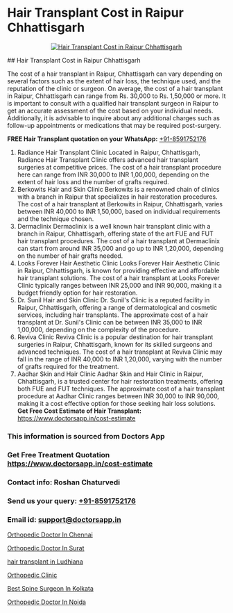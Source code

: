 # Hair Transplant Cost in Raipur Chhattisgarh

<p align="center">
  <a href="https://doctorsapp.co.in/uploads/treatment_image/Finding%20the%20best%20hair%20clinic.jpg">
    <img src="https://doctorsapp.co.in/treatment/hair-transplant" alt="Hair Transplant Cost in Raipur Chhattisgarh">
  </a>
</p>
## Hair Transplant Cost in Raipur Chhattisgarh

The cost of a hair transplant in Raipur, Chhattisgarh can vary depending on several factors such as the extent of hair loss, the technique used, and the reputation of the clinic or surgeon. On average, the cost of a hair transplant in Raipur, Chhattisgarh can range from Rs. 30,000 to Rs. 1,50,000 or more. It is important to consult with a qualified hair transplant surgeon in Raipur to get an accurate assessment of the cost based on your individual needs. Additionally, it is advisable to inquire about any additional charges such as follow-up appointments or medications that may be required post-surgery.

**FREE Hair Transplant quotation on your WhatsApp:**  [+91-8591752176](https://api.whatsapp.com/send?phone=8591752176)

1) Radiance Hair Transplant Clinic   Located in Raipur, Chhattisgarh, Radiance Hair Transplant Clinic offers advanced hair transplant surgeries at competitive prices. The cost of a hair transplant procedure here can range from INR 30,000 to INR 1,00,000, depending on the extent of hair loss and the number of grafts required.
2) Berkowits Hair and Skin Clinic   Berkowits is a renowned chain of clinics with a branch in Raipur that specializes in hair restoration procedures. The cost of a hair transplant at Berkowits in Raipur, Chhattisgarh, varies between INR 40,000 to INR 1,50,000, based on individual requirements and the technique chosen.
3) Dermaclinix   Dermaclinix is a well known hair transplant clinic with a branch in Raipur, Chhattisgarh, offering state of the art FUE and FUT hair transplant procedures. The cost of a hair transplant at Dermaclinix can start from around INR 35,000 and go up to INR 1,20,000, depending on the number of hair grafts needed.
4) Looks Forever Hair Aesthetic Clinic   Looks Forever Hair Aesthetic Clinic in Raipur, Chhattisgarh, is known for providing effective and affordable hair transplant solutions. The cost of a hair transplant at Looks Forever Clinic typically ranges between INR 25,000 and INR 90,000, making it a budget friendly option for hair restoration.
5) Dr. Sunil Hair and Skin Clinic   Dr. Sunil's Clinic is a reputed facility in Raipur, Chhattisgarh, offering a range of dermatological and cosmetic services, including hair transplants. The approximate cost of a hair transplant at Dr. Sunil's Clinic can be between INR 35,000 to INR 1,00,000, depending on the complexity of the procedure.
6) Reviva Clinic   Reviva Clinic is a popular destination for hair transplant surgeries in Raipur, Chhattisgarh, known for its skilled surgeons and advanced techniques. The cost of a hair transplant at Reviva Clinic may fall in the range of INR 40,000 to INR 1,20,000, varying with the number of grafts required for the treatment.
7) Aadhar Skin and Hair Clinic   Aadhar Skin and Hair Clinic in Raipur, Chhattisgarh, is a trusted center for hair restoration treatments, offering both FUE and FUT techniques. The approximate cost of a hair transplant procedure at Aadhar Clinic ranges between INR 30,000 to INR 90,000, making it a cost effective option for those seeking hair loss solutions.
**Get Free Cost Estimate of Hair Transplant:** https://www.doctorsapp.in/cost-estimate

### This information is sourced from Doctors App 
### Get Free Treatment Quotation https://www.doctorsapp.in/cost-estimate
### Contact info: Roshan Chaturvedi 
### Send us your query: [+91-8591752176](https://api.whatsapp.com/send?phone=8591752176) 
### Email id: support@doctorsapp.in

[Orthopedic Doctor In Chennai](https://www.linkedin.com/pulse/orthopedic-doctor-chennai-doctorsapp-dhaka-2g6xe?trackingId=bjQm2%2FzpItxWxJQ6FU3rng%3D%3D&lipi=urn%3Ali%3Apage%3Ad_flagship3_company_admin%3Bo%2BosOGJBSO63YocmsfjAZA%3D%3D)

[Orthopedic Doctor In Surat](https://www.linkedin.com/pulse/orthopedic-doctor-surat-doctorsapp-dhaka-4j3he?trackingId=aqxtSZjksjE0SuC53qoolg%3D%3D&lipi=urn%3Ali%3Apage%3Ad_flagship3_company_admin%3Bo%2BosOGJBSO63YocmsfjAZA%3D%3D)

[hair transplant in Ludhiana](https://medium.com/@manish632504/hair-transplant-in-ludhiana-f06bec716b5e)

[Orthopedic Clinic](https://medium.com/@vanshmehar12/orthopedic-clinic-3a849b0e989d)

[Best Spine Surgeon In Kolkata](https://doctors-apps.github.io/doctorsapp/best-spine-surgeon-in-kolkata)

[Orthopedic Doctor In Noida](https://doctors-apps.github.io/doctorsapp/orthopedic-doctor-in-noida)

